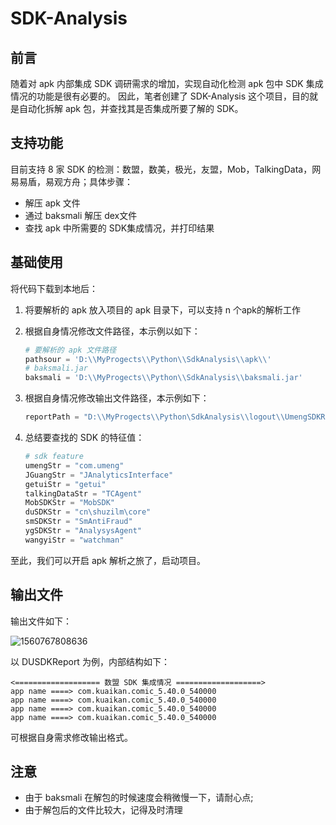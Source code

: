 # SDK-Analysis

## 前言

随着对 apk 内部集成 SDK 调研需求的增加，实现自动化检测 apk 包中 SDK 集成情况的功能是很有必要的。 因此，笔者创建了 SDK-Analysis 这个项目，目的就是自动化拆解 apk 包，并查找其是否集成所要了解的 SDK。

## 支持功能

目前支持 8 家 SDK 的检测：数盟，数美，极光，友盟，Mob，TalkingData，网易易盾，易观方舟；具体步骤：

- 解压 apk 文件
- 通过 baksmali 解压 dex文件
- 查找 apk 中所需要的 SDK集成情况，并打印结果

## 基础使用
将代码下载到本地后：

1. 将要解析的 apk 放入项目的 apk 目录下，可以支持 n 个apk的解析工作

2. 根据自身情况修改文件路径，本示例以如下：

   ```Python
   # 要解析的 apk 文件路径
   pathsour = 'D:\\MyProgects\\Python\\SdkAnalysis\\apk\\'
   # baksmali.jar
   baksmali = 'D:\\MyProgects\\Python\\SdkAnalysis\\baksmali.jar'
   ```

3. 根据自身情况修改输出文件路径，本示例如下：

   ```Python
   reportPath = "D:\\MyProgects\\Python\SdkAnalysis\\logout\\UmengSDKReport.txt"
   ```

4. 总结要查找的 SDK 的特征值：

   ```Python
   # sdk feature
   umengStr = "com.umeng"
   JGuangStr = "JAnalyticsInterface"
   getuiStr = "getui"
   talkingDataStr = "TCAgent"
   MobSDKStr = "MobSDK"
   duSDKStr = "cn\shuzilm\core"
   smSDKStr = "SmAntiFraud"
   ygSDKStr = "AnalysysAgent"
   wangyiStr = "watchman"
   ```

至此，我们可以开启 apk 解析之旅了，启动项目。

## 输出文件

输出文件如下：

![1560767808636](C:\Users\Administrator\AppData\Roaming\Typora\typora-user-images\1560767808636.png)

以 DUSDKReport 为例，内部结构如下：

```
<=================== 数盟 SDK 集成情况 ===================>
app name ====> com.kuaikan.comic_5.40.0_540000
app name ====> com.kuaikan.comic_5.40.0_540000
app name ====> com.kuaikan.comic_5.40.0_540000
app name ====> com.kuaikan.comic_5.40.0_540000
```

可根据自身需求修改输出格式。

## 注意

- 由于  baksmali 在解包的时候速度会稍微慢一下，请耐心点;
- 由于解包后的文件比较大，记得及时清理

